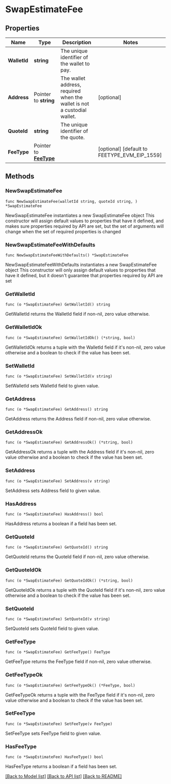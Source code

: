 # SwapEstimateFee

## Properties

Name | Type | Description | Notes
------------ | ------------- | ------------- | -------------
**WalletId** | **string** | The unique identifier of the wallet to pay. | 
**Address** | Pointer to **string** | The wallet address, required when the wallet is not a custodial wallet. | [optional] 
**QuoteId** | **string** | The unique identifier of the quote. | 
**FeeType** | Pointer to [**FeeType**](FeeType.md) |  | [optional] [default to FEETYPE_EVM_EIP_1559]

## Methods

### NewSwapEstimateFee

`func NewSwapEstimateFee(walletId string, quoteId string, ) *SwapEstimateFee`

NewSwapEstimateFee instantiates a new SwapEstimateFee object
This constructor will assign default values to properties that have it defined,
and makes sure properties required by API are set, but the set of arguments
will change when the set of required properties is changed

### NewSwapEstimateFeeWithDefaults

`func NewSwapEstimateFeeWithDefaults() *SwapEstimateFee`

NewSwapEstimateFeeWithDefaults instantiates a new SwapEstimateFee object
This constructor will only assign default values to properties that have it defined,
but it doesn't guarantee that properties required by API are set

### GetWalletId

`func (o *SwapEstimateFee) GetWalletId() string`

GetWalletId returns the WalletId field if non-nil, zero value otherwise.

### GetWalletIdOk

`func (o *SwapEstimateFee) GetWalletIdOk() (*string, bool)`

GetWalletIdOk returns a tuple with the WalletId field if it's non-nil, zero value otherwise
and a boolean to check if the value has been set.

### SetWalletId

`func (o *SwapEstimateFee) SetWalletId(v string)`

SetWalletId sets WalletId field to given value.


### GetAddress

`func (o *SwapEstimateFee) GetAddress() string`

GetAddress returns the Address field if non-nil, zero value otherwise.

### GetAddressOk

`func (o *SwapEstimateFee) GetAddressOk() (*string, bool)`

GetAddressOk returns a tuple with the Address field if it's non-nil, zero value otherwise
and a boolean to check if the value has been set.

### SetAddress

`func (o *SwapEstimateFee) SetAddress(v string)`

SetAddress sets Address field to given value.

### HasAddress

`func (o *SwapEstimateFee) HasAddress() bool`

HasAddress returns a boolean if a field has been set.

### GetQuoteId

`func (o *SwapEstimateFee) GetQuoteId() string`

GetQuoteId returns the QuoteId field if non-nil, zero value otherwise.

### GetQuoteIdOk

`func (o *SwapEstimateFee) GetQuoteIdOk() (*string, bool)`

GetQuoteIdOk returns a tuple with the QuoteId field if it's non-nil, zero value otherwise
and a boolean to check if the value has been set.

### SetQuoteId

`func (o *SwapEstimateFee) SetQuoteId(v string)`

SetQuoteId sets QuoteId field to given value.


### GetFeeType

`func (o *SwapEstimateFee) GetFeeType() FeeType`

GetFeeType returns the FeeType field if non-nil, zero value otherwise.

### GetFeeTypeOk

`func (o *SwapEstimateFee) GetFeeTypeOk() (*FeeType, bool)`

GetFeeTypeOk returns a tuple with the FeeType field if it's non-nil, zero value otherwise
and a boolean to check if the value has been set.

### SetFeeType

`func (o *SwapEstimateFee) SetFeeType(v FeeType)`

SetFeeType sets FeeType field to given value.

### HasFeeType

`func (o *SwapEstimateFee) HasFeeType() bool`

HasFeeType returns a boolean if a field has been set.


[[Back to Model list]](../README.md#documentation-for-models) [[Back to API list]](../README.md#documentation-for-api-endpoints) [[Back to README]](../README.md)


